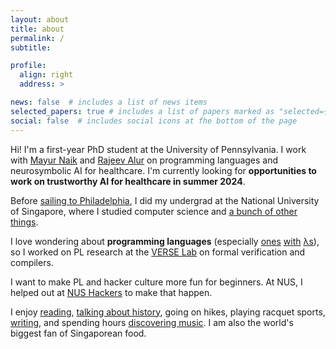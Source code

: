 ```yaml
---
layout: about
title: about
permalink: /
subtitle:

profile:
  align: right
  address: >

news: false  # includes a list of news items
selected_papers: true # includes a list of papers marked as "selected={true}"
social: false  # includes social icons at fhe bottom of the page
---
```


Hi! I'm a first-year PhD student at the University of Pennsylvania. I work with [Mayur Naik](https://www.cis.upenn.edu/~mhnaik/) and [Rajeev Alur](https://www.cis.upenn.edu/~alur/) on programming languages and neurosymbolic AI for healthcare. I'm currently looking for **opportunities to work on trustworthy AI for healthcare in summer 2024**.

Before [sailing to Philadelphia](https://open.spotify.com/track/5dFbGFPR2GkgIPvfnAo3R3?si=b8d8fe1447964f15), I did my undergrad at the National University of Singapore, where I studied computer science and [a bunch of other things](https://usp.nus.edu.sg).

I love wondering about **programming languages** (especially [ones](https://ocaml.org) [with](https://haskell.org) [λs](https://docs.sourceacademy.org/)), so I worked on PL research at the [VERSE Lab](https://verse-lab.github.io) on formal verification and compilers. 

I want to make PL and hacker culture more fun for beginners. At NUS, I helped out at [NUS Hackers](https://nushackers.org) to make that happen.

I enjoy [reading](https://docs.google.com/document/d/1K40lfch5zsgPn7jrA9-B5mMZLGxFp-buyBgo1dvHRTA/edit?usp=sharing), [talking about history](https://www.youtube.com/watch?v=k8KrLy48DMI), going on hikes, playing racquet sports, [writing](https://github.com/mkeoliya/USP-Papers), and spending hours [discovering music](https://everynoise.com). I am also the world's biggest fan of Singaporean food.

